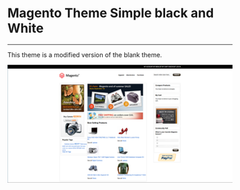 # Magento Theme Simple black and White
-----------------------

This theme is a modified version of the blank theme.

![Theme Screenshot](./screenshot.png)
